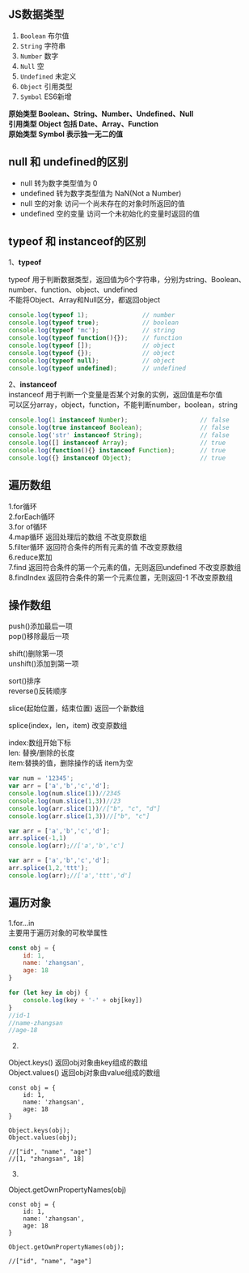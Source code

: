 
## JS数据类型
1. `Boolean` 布尔值
2. `String` 字符串
3. `Number` 数字
4. `Null` 空
5. `Undefined` 未定义
6. `Object` 引用类型
7. `Symbol` ES6新增

**原始类型 Boolean、String、Number、Undefined、Null**   
**引用类型 Object 包括 Date、Array、Function**     
**原始类型 Symbol 表示独一无二的值**

## null 和 undefined的区别
* null 转为数字类型值为 0
* undefined 转为数字类型值为 NaN(Not a Number)
* null 空的对象 访问一个尚未存在的对象时所返回的值
* undefined 空的变量 访问一个未初始化的变量时返回的值


## typeof 和 instanceof的区别
1、**typeof**  

typeof 用于判断数据类型，返回值为6个字符串，分别为string、Boolean、number、function、object、undefined  
不能将Object、Array和Null区分，都返回object

  ```js  
console.log(typeof 1);               // number
console.log(typeof true);            // boolean
console.log(typeof 'mc');            // string
console.log(typeof function(){});    // function
console.log(typeof []);              // object 
console.log(typeof {});              // object
console.log(typeof null);            // object
console.log(typeof undefined);       // undefined
  ```

2、**instanceof**  
instanceof 用于判断一个变量是否某个对象的实例，返回值是布尔值  
可以区分array，object，function，不能判断number，boolean，string

  ```js
console.log(1 instanceof Number);                    // false
console.log(true instanceof Boolean);                // false 
console.log('str' instanceof String);                // false  
console.log([] instanceof Array);                    // true
console.log(function(){} instanceof Function);       // true
console.log({} instanceof Object);                   // true
  ```

## 遍历数组

1.for循环  
2.forEach循环  
3.for of循环  
4.map循环 返回处理后的数组 不改变原数组  
5.filter循环 返回符合条件的所有元素的值 不改变原数组  
6.reduce累加  
7.find 返回符合条件的第一个元素的值，无则返回undefined 不改变原数组  
8.findIndex 返回符合条件的第一个元素位置，无则返回-1 不改变原数组 

## 操作数组

push()添加最后一项  
pop()移除最后一项

shift()删除第一项  
unshift()添加到第一项

sort()排序  
reverse()反转顺序

slice(起始位置，结束位置) 返回一个新数组

splice(index，len，item) 改变原数组

index:数组开始下标  
len: 替换/删除的长度  
item:替换的值，删除操作的话 item为空

```js
var num = '12345';
var arr = ['a','b','c','d'];
console.log(num.slice(1))//2345
console.log(num.slice(1,3))//23
console.log(arr.slice(1))//["b", "c", "d"]
console.log(arr.slice(1,3))//["b", "c"]

var arr = ['a','b','c','d'];
arr.splice(-1,1) 
console.log(arr);//['a','b','c']

var arr = ['a','b','c','d'];
arr.splice(1,2,'ttt');
console.log(arr);//['a','ttt','d']
```

## 遍历对象

1.for...in  
主要用于遍历对象的可枚举属性
```js
const obj = {
    id: 1,
    name: 'zhangsan',
    age: 18
}

for (let key in obj) {
    console.log(key + '-' + obj[key])
}
//id-1
//name-zhangsan
//age-18
```

2.
Object.keys() 返回obj对象由key组成的数组  
Object.values() 返回obj对象由value组成的数组
```
const obj = {
    id: 1,
    name: 'zhangsan',
    age: 18
}

Object.keys(obj);
Object.values(obj);

//["id", "name", "age"]
//[1, "zhangsan", 18]
```

3.
Object.getOwnPropertyNames(obj)
```
const obj = {
    id: 1,
    name: 'zhangsan',
    age: 18
}

Object.getOwnPropertyNames(obj);

//["id", "name", "age"]
```